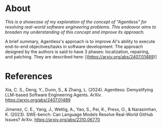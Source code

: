 # About
*This is a showcase of my exploration of the concept of "Agentless" for resolving real-world software engineering problems. This endeavor aims to broaden my understanding of this concept and improve its approach.*

A brief summary, Agentless's approach is to improve AI's ability to execute end-to-end objectives/tasks in software development. The approach designed by the authors is said to have 3 phases: localization, repairing, and patching. They are described here: [(https://arxiv.org/abs/2407.01489)]

# References
Xia, C. S., Deng, Y., Dunn, S., & Zhang, L. (2024). Agentless: Demystifying LLM-based Software Engineering Agents. ArXiv. https://arxiv.org/abs/2407.01489

Jimenez, C. E., Yang, J., Wettig, A., Yao, S., Pei, K., Press, O., & Narasimhan, K. (2023). SWE-bench: Can Language Models Resolve Real-World GitHub Issues? ArXiv. https://arxiv.org/abs/2310.06770

